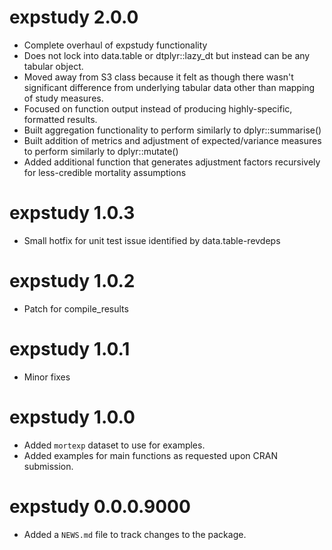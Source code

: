 # expstudy 2.0.0

* Complete overhaul of expstudy functionality
* Does not lock into data.table or dtplyr::lazy_dt but instead can be any tabular object.
* Moved away from S3 class because it felt as though there wasn't significant difference from underlying tabular data other than mapping of study measures.
* Focused on function output instead of producing highly-specific, formatted results.
* Built aggregation functionality to perform similarly to dplyr::summarise()
* Built addition of metrics and adjustment of expected/variance measures to perform similarly to dplyr::mutate()
* Added additional function that generates adjustment factors recursively for less-credible mortality assumptions

# expstudy 1.0.3

* Small hotfix for unit test issue identified by data.table-revdeps 

# expstudy 1.0.2

* Patch for compile_results

# expstudy 1.0.1

* Minor fixes

# expstudy 1.0.0

* Added `mortexp` dataset to use for examples.
* Added examples for main functions as requested upon CRAN submission.

# expstudy 0.0.0.9000

* Added a `NEWS.md` file to track changes to the package.
